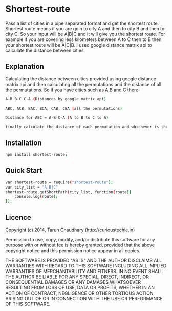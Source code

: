 Shortest-route
==============

Pass a list of cities in a pipe separated format and get the shortest route. Shortest route means if you are goin to city A and then to city B and then to city C. So your input will be A|B|C and it will give you the shortest route. For example if you are covering less kilometers between A to C then to B then your shortest route will be A|C|B. I used google distance matrix api to calculate the distance between cities.

Explanation
-----------
Calculating the distance between cities provided using google distance matrix api and then calculating all the permutations and the distance of all the permutations. So if you have cities such as A,B and C then:-
```sh
A-B B-C C-A (Distances by google matrix api)

ABC, ACB, BAC, BCA, CAB, CBA (all the permutations)

Distance for ABC = A-B-C-A (A to B to C to A)

finally calculate the distance of each permutation and whichever is the shortest one will be your shortest route.
```

Installation
------------

```sh
npm install shortest-route;
```

Quick Start
-----------
```sh
var shortest-route = require("shortest-route");
var city_list = "A|B|C"
shortest-route.getShortPath(city_list, function(route){
    console.log(route);
});
```

Licence
-------
Copyright (c) 2014, Tarun Chaudhary (http://curioustechie.in)


Permission to use, copy, modify, and/or distribute this software for any purpose with or without fee is hereby granted, provided that the above copyright notice and this permission notice appear in all copies.

THE SOFTWARE IS PROVIDED "AS IS" AND THE AUTHOR DISCLAIMS ALL WARRANTIES WITH REGARD TO THIS SOFTWARE INCLUDING ALL IMPLIED WARRANTIES OF MERCHANTABILITY AND FITNESS. IN NO EVENT SHALL THE AUTHOR BE LIABLE FOR ANY SPECIAL, DIRECT, INDIRECT, OR CONSEQUENTIAL DAMAGES OR ANY DAMAGES WHATSOEVER RESULTING FROM LOSS OF USE, DATA OR PROFITS, WHETHER IN AN ACTION OF CONTRACT, NEGLIGENCE OR OTHER TORTIOUS ACTION, ARISING OUT OF OR IN CONNECTION WITH THE USE OR PERFORMANCE OF THIS SOFTWARE.
